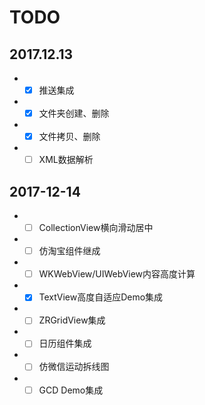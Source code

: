 # TODO

## 2017.12.13

* - [x] 推送集成
* - [x] 文件夹创建、删除
* - [x] 文件拷贝、删除
* - [ ] XML数据解析

## 2017-12-14

* -[ ] CollectionView横向滑动居中
* -[ ] 仿淘宝组件继成
* -[ ] WKWebView/UIWebView内容高度计算
* -[x] TextView高度自适应Demo集成
* -[ ] ZRGridView集成
* -[ ] 日历组件集成
* -[ ] 仿微信运动拆线图
* -[ ] GCD Demo集成
